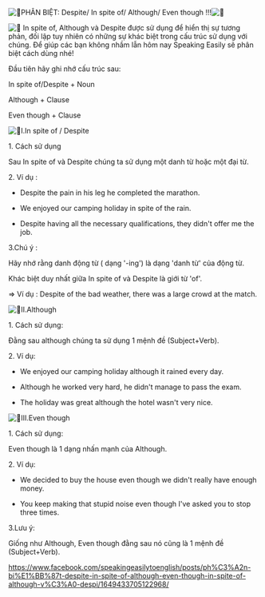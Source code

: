 ![🌟](https://static.xx.fbcdn.net/images/emoji.php/v9/te0/1/16/1f31f.png)PHÂN BIỆT: Despite/ In spite of/ Although/ Even though !!!![🌟](https://static.xx.fbcdn.net/images/emoji.php/v9/te0/1/16/1f31f.png)

![💁](https://static.xx.fbcdn.net/images/emoji.php/v9/tc5/1/16/1f481.png) In spite of, Although và Despite được sử dụng để hiển thị sự tương phản, đối lập tuy nhiên có những sự khác biệt trong cấu trúc sử dụng với chúng. Để giúp các bạn không nhầm lẫn hôm nay Speaking Easily sẽ phân biệt cách dùng nhé!

Đầu tiên hãy ghi nhớ cấu trúc sau:

In spite of/Despite + Noun

Although + Clause

Even though + Clause

![🌈](https://static.xx.fbcdn.net/images/emoji.php/v9/t13/1/16/1f308.png)I.In spite of / Despite

1\. Cách sử dụng

Sau In spite of và Despite chúng ta sử dụng một danh từ hoặc một đại từ.

2\. Ví dụ :

+ Despite the pain in his leg he completed the marathon.

+ We enjoyed our camping holiday in spite of the rain.

+ Despite having all the necessary qualifications, they didn't offer me the job.

3.Chú ý :

Hãy nhớ rằng danh động từ ( dạng '-ing') là dạng 'danh từ' của động từ.

Khác biệt duy nhất giữa In spite of và Despite là giới từ 'of'.

=> Ví dụ : Despite of the bad weather, there was a large crowd at the match.

![🌈](https://static.xx.fbcdn.net/images/emoji.php/v9/t13/1/16/1f308.png)II.Although

1\. Cách sử dụng:

Đằng sau although chúng ta sử dụng 1 mệnh đề (Subject+Verb).

2\. Ví dụ:

+ We enjoyed our camping holiday although it rained every day.

+ Although he worked very hard, he didn't manage to pass the exam.

+ The holiday was great although the hotel wasn't very nice.

![🌈](https://static.xx.fbcdn.net/images/emoji.php/v9/t13/1/16/1f308.png)III.Even though

1\. Cách sử dụng:

Even though là 1 dạng nhấn mạnh của Although.

2\. Ví dụ:

+ We decided to buy the house even though we didn't really have enough money.

+ You keep making that stupid noise even though I've asked you to stop three times.

3.Lưu ý:

Giống như Although, Even though đằng sau nó cũng là 1 mệnh đề (Subject+Verb).


https://www.facebook.com/speakingeasilytoenglish/posts/ph%C3%A2n-bi%E1%BB%87t-despite-in-spite-of-although-even-though-in-spite-of-although-v%C3%A0-despi/1649433705122968/